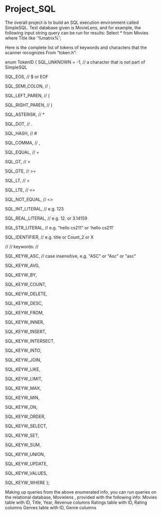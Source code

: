 # Project_SQL

The overall project is to build an SQL execution environment called SimpleSQL. Test database given is MovieLens,
and for example, the following input string query can be run for results: Select * from Movies where Title like '%matrix%';

Here is the complete list of tokens of keywords and characters that the scanner recognizes From “token.h”:

enum TokenID
{
 SQL_UNKNOWN = -1, // a character that is not part of SimpleSQL
 
 SQL_EOS, // $ or EOF
 
 SQL_SEMI_COLON, // ;
 
 SQL_LEFT_PAREN, // (
 
 SQL_RIGHT_PAREN, // )
 
 SQL_ASTERISK, // *
 
 SQL_DOT, // .
 
 SQL_HASH, // #
 
 SQL_COMMA, // ,
 
 SQL_EQUAL, // =
 
 SQL_GT, // >
 
 SQL_GTE, // >=
 
 SQL_LT, // <
 
 SQL_LTE, // <=
 
 SQL_NOT_EQUAL, // <>
 
 SQL_INT_LITERAL, // e.g. 123
 
 SQL_REAL_LITERAL, // e.g. 12. or 3.14159
 
 SQL_STR_LITERAL, // e.g. "hello cs211" or 'hello cs211'
 
 SQL_IDENTIFIER, // e.g. title or Count_2 or X
 
 //
 // keywords:
 //
 
 SQL_KEYW_ASC, // case insensitive, e.g. "ASC" or "Asc" or "asc"
 
 SQL_KEYW_AVG,
 
 SQL_KEYW_BY,
 
 SQL_KEYW_COUNT,
 
 SQL_KEYW_DELETE,
 
 SQL_KEYW_DESC,
 
 SQL_KEYW_FROM,
 
 SQL_KEYW_INNER,
 
 SQL_KEYW_INSERT,
 
 SQL_KEYW_INTERSECT,
 
 SQL_KEYW_INTO,
 
 SQL_KEYW_JOIN,
 
 SQL_KEYW_LIKE,
 
 SQL_KEYW_LIMIT,
 
 SQL_KEYW_MAX,
 
 SQL_KEYW_MIN,
 
 SQL_KEYW_ON,
 
 SQL_KEYW_ORDER,
 
SQL_KEYW_SELECT,

 SQL_KEYW_SET,
 
 SQL_KEYW_SUM,
 
 SQL_KEYW_UNION,
 
 SQL_KEYW_UPDATE,
 
 SQL_KEYW_VALUES,
 
 SQL_KEYW_WHERE
};

Making up queries from the above enumerated info, you can run queries on the relational database, Movielens , provided with the following info:
Movies table with ID, Title, Year, Revenue columns
Ratings table with ID, Rating columns
Genres table with ID, Genre columns
